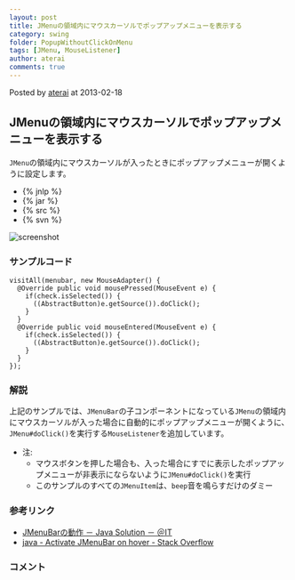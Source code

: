 ```yaml
---
layout: post
title: JMenuの領域内にマウスカーソルでポップアップメニューを表示する
category: swing
folder: PopupWithoutClickOnMenu
tags: [JMenu, MouseListener]
author: aterai
comments: true
---
```


Posted by [aterai](http://terai.xrea.jp/aterai.html) at 2013-02-18

## JMenuの領域内にマウスカーソルでポップアップメニューを表示する
`JMenu`の領域内にマウスカーソルが入ったときにポップアップメニューが開くように設定します。

- {% jnlp %}
- {% jar %}
- {% src %}
- {% svn %}

<!-- dummy comment line for breaking list -->

![screenshot](https://lh3.googleusercontent.com/-shu8CDTfLvg/USCnbrWYstI/AAAAAAAABd0/qODgUmweras/s800/PopupWithoutClickOnMenu.png)

### サンプルコード
<pre class="prettyprint"><code>visitAll(menubar, new MouseAdapter() {
  @Override public void mousePressed(MouseEvent e) {
    if(check.isSelected()) {
      ((AbstractButton)e.getSource()).doClick();
    }
  }
  @Override public void mouseEntered(MouseEvent e) {
    if(check.isSelected()) {
      ((AbstractButton)e.getSource()).doClick();
    }
  }
});
</code></pre>

### 解説
上記のサンプルでは、`JMenuBar`の子コンポーネントになっている`JMenu`の領域内にマウスカーソルが入った場合に自動的にポップアップメニューが開くように、`JMenu#doClick()`を実行する`MouseListener`を追加しています。

- 注:
    - マウスボタンを押した場合も、入った場合にすでに表示したポップアップメニューが非表示にならないように`JMenu#doClick()`を実行
    - このサンプルのすべての`JMenuItem`は、`beep`音を鳴らすだけのダミー

<!-- dummy comment line for breaking list -->

### 参考リンク
- [JMenuBarの動作 － Java Solution － ＠IT](http://www.atmarkit.co.jp/bbs/phpBB/viewtopic.php?topic=9327&forum=12)
- [java - Activate JMenuBar on hover - Stack Overflow](http://stackoverflow.com/questions/12125402/activate-jmenubar-on-hover)

<!-- dummy comment line for breaking list -->

### コメント

